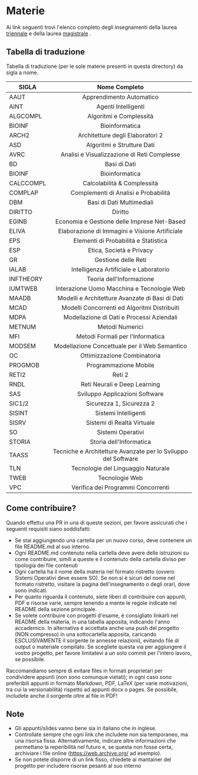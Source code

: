 # Materie

Ai link seguenti trovi l'elenco completo degli insegnamenti della
laurea [triennale](http://laurea.educ.di.unito.it/index.php/offerta-formativa/insegnamenti/elenco-completo/elenco-completo/)
e della
laurea [magistrale](http://magistrale.educ.di.unito.it/index.php/offerta-formativa/insegnamenti/elenco-completo/elenco-completo/)
.

## Tabella di traduzione

Tabella di traduzione (per le sole materie presenti in questa directory) da sigla a nome.

| SIGLA     |                         Nome Completo                         |
|-----------|:-------------------------------------------------------------:|
| AAUT      |                   Apprendimento Automatico                    |
| AINT      |                      Agenti Intelligenti                      |
| ALGCOMPL  |                    Algoritmi e Complessità                    |
| BIOINF    |                        Bioinformatica                         |
| ARCH2     |               Architetture degli Elaboratori 2                |
| ASD       |                  Algoritmi e Strutture Dati                   |
| AVRC      |          Analisi e Visualizzazione di Reti Complesse          |
| BD        |                         Basi di Dati                          |
| BIOINF    |                        Bioinformatica                         |
| CALCCOMPL |                  Calcolabilità & Complessità                  |
| COMPLAP   |             Complementi di Analisi e Probabilità              |
| DBM       |                   Basi di Dati Multimediali                   |
| DIRITTO   |                            Diritto                            |
| EGINB     |          Economia e Gestione delle Imprese Net-Based          |
| ELIVA     |        Elaborazione di Immagini e Visione Artificiale         |
| EPS       |             Elementi di Probabilità e Statistica              |
| ESP       |                   Etica, Società e Privacy                    |
| GR        |                      Gestione delle Reti                      |
| IALAB     |            Intelligenza Artificiale e Laboratorio             |
| INFTHEORY |                   Teoria dell'Informazione                    |
| IUMTWEB   |          Interazione Uomo Macchina e Tecnologie Web           |
| MAADB     |        Modelli e Architetture Avanzate di Basi di Dati        |
| MCAD      |         Modelli Concorrenti ed Algoritmi Distribuiti          |
| MDPA      |           Modellazione di Dati e Processi Aziendali           |
| METNUM    |                        Metodi Numerici                        |
| MFI       |               Metodi Formali per l'Informatica                |
| MODSEM    |         Modellazione Concettuale per il Web Semantico         |
| OC        |                  Ottimizzazione Combinatoria                  |
| PROGMOB   |                     Programmazione Mobile                     |
| RETI2     |                            Reti 2                             |
| RNDL      |                 Reti Neurali e Deep Learning                  |
| SAS       |                Sviluppo Applicazioni Software                 |
| SIC1/2    |                   Sicurezza 1, Sicurezza 2                    |
| SISINT    |                     Sistemi Intelligenti                      |
| SISRV     |                  Sistemi di Realtà Virtuale                   |
| SO        |                       Sistemi Operativi                       |
| STORIA    |                    Storia dell'Informatica                    |
| TAASS     | Tecniche e Architetture Avanzate per lo Sviluppo del Software |
| TLN       |              Tecnologie del Linguaggio Naturale               |
| TWEB      |                        Tecnologie Web                         |
| VPC       |              Verifica dei Programmi Concorrenti               |

## Come contribuire?

Quando effettui una PR in una di queste sezioni, per favore assicurati che i seguenti requisiti siano soddisfatti:

- Se stai aggiungendo una cartella per un nuovo corso, deve contenere un file README.md al suo interno.
- Ogni README.md contenuto nella cartella deve avere delle istruzioni su come contribuire, simili a queste e il
  contenuto della cartella diviso per tipologia dei file contenuti
- Ogni cartella ha il nome della materia nel formato ristretto (ovvero Sistemi Operativi deve essere SO). Se non si è
  sicuri del nome nel formato ristretto, visitare la pagina dell'insegnamento o degli orari, dove sono indicati.
- Per quanto riguarda il contenuto, siete liberi di contribuire con appunti, PDF e risorse varie, sempre tenendo a mente
  le regole indicate nel README della sezione principale.
- Se volete contribuire con progetti d'esame, è consigliato linkarli nel README della materia, in una tabella apposita,
  indicando l'anno accademico. In alternativa è accettata anche una push del progetto (NON compresso) in una
  sottocartella apposita, caricando ESCLUSIVAMENTE il sorgente (e annesse relazioni), evitando file di output o
  materiale compilato. Se scegliete questa via per aggiungere il vostro progetto, per favore limitatevi a un solo
  commit per l'intero lavoro, se possibile.

Raccomandiamo sempre di evitare files in formati proprietari per condividere appunti (non sono comunque vietati); in
ogni caso sono preferibili appunti in formato Markdown, PDF, LaTeX (per varie motivazioni, tra cui la versionabilità)
rispetto ad appunti docx o pages. Se possibile, includete anche il sorgente oltre al file in PDF!

## Note

- Gli appunti/slides vanno bene sia in italiano che in inglese.
- Controllate sempre che ogni link che includete non sia temporaneo, ma una risorsa fissa. Alternativamente, indicare
  altre informazioni che permettano la reperibilità nel futuro e, se questa non fosse certa, archiviare i file online
  (<https://web.archive.org/> ad esempio).
- Se non potete disporre di un link fisso, chiedete ai mantainer del progetto per includere risorse pesanti al suo
  interno